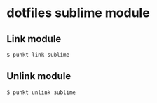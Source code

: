 # dotfiles sublime module

## Link module

    $ punkt link sublime

## Unlink module

    $ punkt unlink sublime

